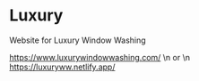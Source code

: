 # Luxury
Website for Luxury Window Washing

https://www.luxurywindowwashing.com/ \n
or \n
https://luxuryww.netlify.app/

